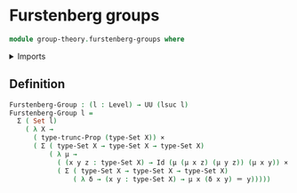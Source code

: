# Furstenberg groups

```agda
module group-theory.furstenberg-groups where
```

<details><summary>Imports</summary>

```agda
open import foundation.cartesian-product-types
open import foundation.dependent-pair-types
open import foundation.identity-types
open import foundation.propositional-truncations
open import foundation.sets
open import foundation.universe-levels
```

</details>

## Definition

```agda
Furstenberg-Group : (l : Level) → UU (lsuc l)
Furstenberg-Group l =
  Σ ( Set l)
    ( λ X →
      ( type-trunc-Prop (type-Set X)) ×
      ( Σ ( type-Set X → type-Set X → type-Set X)
          ( λ μ →
            ( (x y z : type-Set X) → Id (μ (μ x z) (μ y z)) (μ x y)) ×
            ( Σ ( type-Set X → type-Set X → type-Set X)
                ( λ δ → (x y : type-Set X) → μ x (δ x y) ＝ y)))))
```
